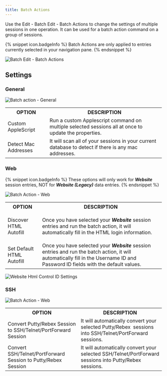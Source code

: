 ```yaml
---
title: Batch Actions
---
```

Use the Edit - Batch Edit - Batch Actions to change the settings of multiple sessions in one operation. It can be used for a batch action command on a group of sessions. 

{% snippet icon.badgeInfo %} 
Batch Actions are only applied to entries currently selected in your navigation pane. 
{% endsnippet %}
 
![Batch Edit - Batch Actions](/img/en/rdm/mac/clip10350.png) 

## Settings 

### General 

![Batch action - General](/img/en/rdm/mac/clip10351.png) 

<table>
	<tr>
		<th>
OPTION 
		</th>
		<th>
DESCRIPTION 
		</th>
	</tr>
	<tr>
		<td>
Custom AppleScript 
		</td>
		<td>
Run a custom Applescript command on multiple selected sessions all at once to update the properties. 
		</td>
	</tr>
	<tr>
		<td>
Detect Mac Addresses 
		</td>
		<td>
It will scan all of your sessions in your current database to detect if there is any mac addresses. 
		</td>
	</tr>
</table>

### Web 

{% snippet icon.badgeInfo %} 
These options will only work for ***Website*** session entries, NOT for ***Website (Legacy)*** data entries. 
{% endsnippet %}
 
![Batch Action - Web](/img/en/rdm/mac/clip10102.png) 

<table>
	<tr>
		<th>
OPTION 
		</th>
		<th>
DESCRIPTION 
		</th>
	</tr>
	<tr>
		<td>
Discover HTML Autofill 
		</td>
		<td>

Once you have selected your ***Website*** session entries and run the batch action, it will automatically fill in the HTML login information. 
		</td>
	</tr>
	<tr>
		<td>
Set Default HTML Autofill 
		</td>
		<td>
Once you have selected your ***Website*** session entries and run the batch action, it will automatically fill in the Username ID and Password ID fields with the default values. 
		</td>
	</tr>
</table>

![Website Html Control ID Settings](/img/en/rdm/mac/clip10352.png) 

### SSH 

![Batch Action - Web](/img/en/rdm/mac/clip10103.png) 

<table>
	<tr>
		<th>
OPTION 
		</th>
		<th>
DESCRIPTION 
		</th>
	</tr>
	<tr>
		<td>
Convert Putty/Rebex Session to SSH/Telnet/PortForward Session 
		</td>
		<td>
It will automatically convert your selected Putty/Rebex &#160;sessions into SSH/Telnet/PortForward sessions. 
		</td>
	</tr>
	<tr>
		<td>
Convert SSH/Telnet/PortForward Session to Putty/Rebex Session 
		</td>
		<td>
It will automatically convert your selected SSH/Telnet/PortForward sessions into Putty/Rebex sessions. 
		</td>
	</tr>
</table>


